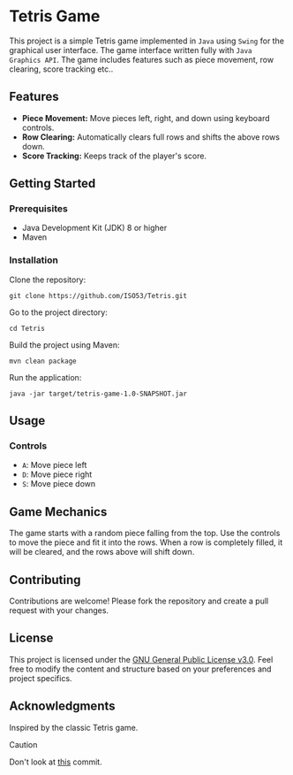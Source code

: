 # Tetris Game
This project is a simple Tetris game implemented in `Java` using `Swing` for the graphical user interface. The game interface written fully with `Java Graphics API`. The game includes features such as piece movement, row clearing, score tracking etc..  

## Features
- **Piece Movement:** Move pieces left, right, and down using keyboard controls.
- **Row Clearing:** Automatically clears full rows and shifts the above rows down.
- **Score Tracking:** Keeps track of the player's score.

## Getting Started

### Prerequisites
- Java Development Kit (JDK) 8 or higher
- Maven

### Installation
Clone the repository:  
```shell
git clone https://github.com/ISO53/Tetris.git
```

Go to the project directory:
```shell
cd Tetris
```

Build the project using Maven: 
```shell
mvn clean package
```

Run the application: 
```shell
java -jar target/tetris-game-1.0-SNAPSHOT.jar 
```

## Usage
### Controls
- `A`: Move piece left
- `D`: Move piece right
- `S`: Move piece down

## Game Mechanics
The game starts with a random piece falling from the top.
Use the controls to move the piece and fit it into the rows.
When a row is completely filled, it will be cleared, and the rows above will shift down.

## Contributing
Contributions are welcome! Please fork the repository and create a pull request with your changes.  

## License
This project is licensed under the [GNU General Public License v3.0](LICENSE). Feel free to modify the content and structure based on your preferences and project specifics.

## Acknowledgments
Inspired by the classic Tetris game.

> [!CAUTION]
> Don't look at [this](https://github.com/ISO53/Tetris/commit/37c8e264713c1a916ae313336beadf3d35a0d3b5) commit.
